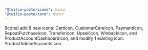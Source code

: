 ```yaml
---
"@twilio-paste/icons": minor
"@twilio-paste/core": minor
---
```


[Icons] add 8 new icons: CartIcon, CustomerCareIcon, PaymentIcon, RepeatPurchaseIcon, TransferIcon, UpsellIcon, WinbackIcon, and ProductAccountDashboardIcon, and modify 1 existing icon: ProductAdminAccountsIcon.
